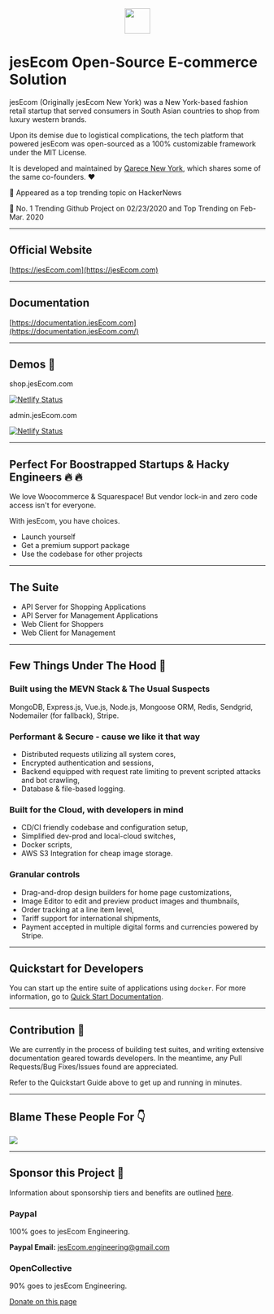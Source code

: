 
<div style="text-align: center"><img src="https://www.jesEcom.com/img/team/jesEcom-logo.png" height="50px"/></div>


# jesEcom Open-Source E-commerce Solution

jesEcom (Originally jesEcom New York) was a New York-based fashion retail startup that served consumers in South Asian countries to shop from luxury western brands.

Upon its demise due to logistical complications, the tech platform that powered jesEcom was open-sourced as a 100% customizable framework under the MIT License.

It is developed and maintained by [Qarece New York](https://qarece.com), which shares some of the same co-founders. :heart:

:star2: Appeared as a top trending topic on HackerNews

:star2: No. 1 Trending Github Project on 02/23/2020 and Top Trending on Feb-Mar. 2020

___

## Official Website
[https://jesEcom.com](https://jesEcom.com)

---

## Documentation
[https://documentation.jesEcom.com](https://documentation.jesEcom.com/)

---

## Demos :eyes:

shop.jesEcom.com 

[![Netlify Status](https://api.netlify.com/api/v1/badges/c95aadbb-cf5b-4e35-a86d-69646f345690/deploy-status)](https://app.netlify.com/sites/prod-jesEcom-client/deploys)

admin.jesEcom.com

[![Netlify Status](https://api.netlify.com/api/v1/badges/bb8d700a-4136-4b65-acc1-f29e14aed779/deploy-status)](https://app.netlify.com/sites/prod-jesEcom-admin/deploys)  

--- 

## Perfect For Boostrapped Startups & Hacky Engineers :fire: :fire:
We love Woocommerce & Squarespace! But vendor lock-in and zero code access isn't for everyone.

With jesEcom, you have choices.
* Launch yourself
* Get a premium support package
* Use the codebase for other projects

---

## The Suite
* API Server for Shopping Applications
* API Server for Management Applications
* Web Client for Shoppers
* Web Client for Management

---

## Few Things Under The Hood :eyes:

### Built using the MEVN Stack & The Usual Suspects
MongoDB, Express.js, Vue.js, Node.js, Mongoose ORM, Redis, Sendgrid, Nodemailer (for fallback), Stripe.

### Performant & Secure - cause we like it that way
* Distributed requests utilizing all system cores, 
* Encrypted authentication and sessions, 
* Backend equipped with request rate limiting to prevent scripted attacks and bot crawling, 
* Database & file-based logging.

### Built for the Cloud, with developers in mind
* CD/CI friendly codebase and configuration setup, 
* Simplified dev-prod and local-cloud switches, 
* Docker scripts, 
* AWS S3 Integration for cheap image storage.

### Granular controls
* Drag-and-drop design builders for home page customizations, 
* Image Editor to edit and preview product images and thumbnails, 
* Order tracking at a line item level, 
* Tariff support for international shipments, 
* Payment accepted in multiple digital forms and currencies powered by Stripe.

---

## Quickstart for Developers

You can start up the entire suite of applications using `docker`. For more information, go to [Quick Start Documentation](https://documentation.jesEcom.com/dockersetup/dockersetup.html).

---


## Contribution :pray:

We are currently in the process of building test suites, and writing extensive documentation geared towards developers. In the meantime, any Pull Requests/Bug Fixes/Issues found are appreciated.

Refer to the Quickstart Guide above to get up and running in minutes.

---

## Blame These People For :point_down:

<a href="https://github.com/Viveckh/jesEcom/graphs/contributors"><img src="https://www.jesEcom.com/img/team/jesEcom-contributors.png" /></a>

---

## Sponsor this Project :clap:

Information about sponsorship tiers and benefits are outlined [here](https://opencollective.com/jesEcom).


### Paypal
100% goes to jesEcom Engineering.

<b>Paypal Email:</b> jesEcom.engineering@gmail.com


### OpenCollective
90% goes to jesEcom Engineering.

[Donate on this page](https://opencollective.com/jesEcom)





